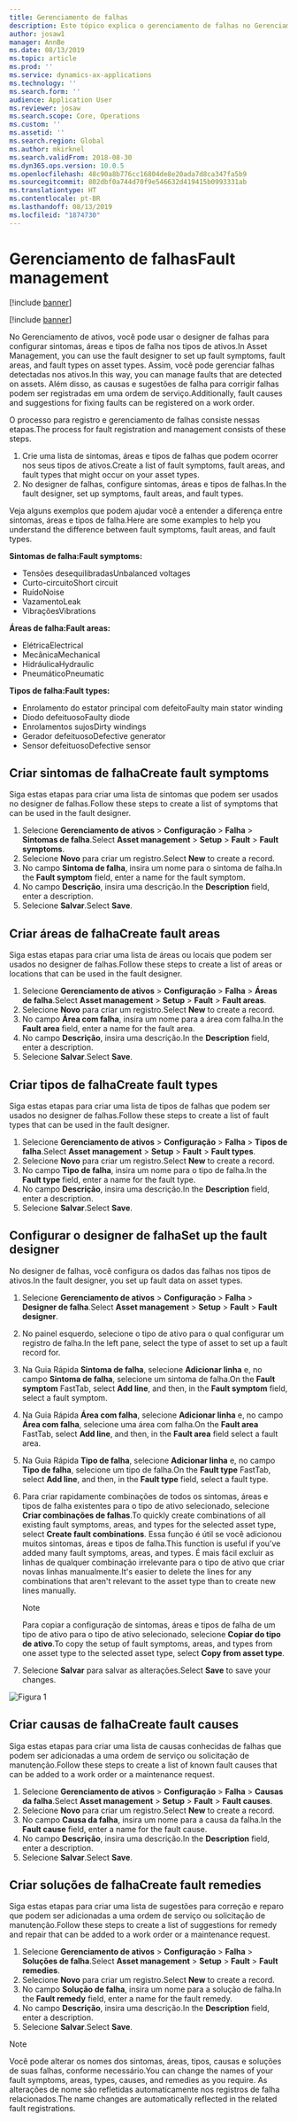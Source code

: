 ```yaml
---
title: Gerenciamento de falhas
description: Este tópico explica o gerenciamento de falhas no Gerenciamento de Ativos.
author: josaw1
manager: AnnBe
ms.date: 08/13/2019
ms.topic: article
ms.prod: ''
ms.service: dynamics-ax-applications
ms.technology: ''
ms.search.form: ''
audience: Application User
ms.reviewer: josaw
ms.search.scope: Core, Operations
ms.custom: ''
ms.assetid: ''
ms.search.region: Global
ms.author: mkirknel
ms.search.validFrom: 2018-08-30
ms.dyn365.ops.version: 10.0.5
ms.openlocfilehash: 48c90a8b776cc16804de8e20ada7d8ca347fa5b9
ms.sourcegitcommit: 802dbf0a744d70f9e546632d419415b0993331ab
ms.translationtype: HT
ms.contentlocale: pt-BR
ms.lasthandoff: 08/13/2019
ms.locfileid: "1874730"
---
```

# <a name="fault-management"></a><span data-ttu-id="fc832-103">Gerenciamento de falhas</span><span class="sxs-lookup"><span data-stu-id="fc832-103">Fault management</span></span>

[!include [banner](../../includes/banner.md)]

[!include [banner](../../includes/preview-banner.md)]

<span data-ttu-id="fc832-104">No Gerenciamento de ativos, você pode usar o designer de falhas para configurar sintomas, áreas e tipos de falha nos tipos de ativos.</span><span class="sxs-lookup"><span data-stu-id="fc832-104">In Asset Management, you can use the fault designer to set up fault symptoms, fault areas, and fault types on asset types.</span></span> <span data-ttu-id="fc832-105">Assim, você pode gerenciar falhas detectadas nos ativos.</span><span class="sxs-lookup"><span data-stu-id="fc832-105">In this way, you can manage faults that are detected on assets.</span></span> <span data-ttu-id="fc832-106">Além disso, as causas e sugestões de falha para corrigir falhas podem ser registradas em uma ordem de serviço.</span><span class="sxs-lookup"><span data-stu-id="fc832-106">Additionally, fault causes and suggestions for fixing faults can be registered on a work order.</span></span>

<span data-ttu-id="fc832-107">O processo para registro e gerenciamento de falhas consiste nessas etapas.</span><span class="sxs-lookup"><span data-stu-id="fc832-107">The process for fault registration and management consists of these steps.</span></span>

1. <span data-ttu-id="fc832-108">Crie uma lista de sintomas, áreas e tipos de falhas que podem ocorrer nos seus tipos de ativos.</span><span class="sxs-lookup"><span data-stu-id="fc832-108">Create a list of fault symptoms, fault areas, and fault types that might occur on your asset types.</span></span>
2. <span data-ttu-id="fc832-109">No designer de falhas, configure sintomas, áreas e tipos de falhas.</span><span class="sxs-lookup"><span data-stu-id="fc832-109">In the fault designer, set up symptoms, fault areas, and fault types.</span></span>

<span data-ttu-id="fc832-110">Veja alguns exemplos que podem ajudar você a entender a diferença entre sintomas, áreas e tipos de falha.</span><span class="sxs-lookup"><span data-stu-id="fc832-110">Here are some examples to help you understand the difference between fault symptoms, fault areas, and fault types.</span></span>

<span data-ttu-id="fc832-111">**Sintomas de falha:**</span><span class="sxs-lookup"><span data-stu-id="fc832-111">**Fault symptoms:**</span></span>

- <span data-ttu-id="fc832-112">Tensões desequilibradas</span><span class="sxs-lookup"><span data-stu-id="fc832-112">Unbalanced voltages</span></span>
- <span data-ttu-id="fc832-113">Curto-circuito</span><span class="sxs-lookup"><span data-stu-id="fc832-113">Short circuit</span></span>
- <span data-ttu-id="fc832-114">Ruído</span><span class="sxs-lookup"><span data-stu-id="fc832-114">Noise</span></span>
- <span data-ttu-id="fc832-115">Vazamento</span><span class="sxs-lookup"><span data-stu-id="fc832-115">Leak</span></span>
- <span data-ttu-id="fc832-116">Vibrações</span><span class="sxs-lookup"><span data-stu-id="fc832-116">Vibrations</span></span>

<span data-ttu-id="fc832-117">**Áreas de falha:**</span><span class="sxs-lookup"><span data-stu-id="fc832-117">**Fault areas:**</span></span>

- <span data-ttu-id="fc832-118">Elétrica</span><span class="sxs-lookup"><span data-stu-id="fc832-118">Electrical</span></span>
- <span data-ttu-id="fc832-119">Mecânica</span><span class="sxs-lookup"><span data-stu-id="fc832-119">Mechanical</span></span>
- <span data-ttu-id="fc832-120">Hidráulica</span><span class="sxs-lookup"><span data-stu-id="fc832-120">Hydraulic</span></span>
- <span data-ttu-id="fc832-121">Pneumático</span><span class="sxs-lookup"><span data-stu-id="fc832-121">Pneumatic</span></span>

<span data-ttu-id="fc832-122">**Tipos de falha:**</span><span class="sxs-lookup"><span data-stu-id="fc832-122">**Fault types:**</span></span>

- <span data-ttu-id="fc832-123">Enrolamento do estator principal com defeito</span><span class="sxs-lookup"><span data-stu-id="fc832-123">Faulty main stator winding</span></span>
- <span data-ttu-id="fc832-124">Diodo defeituoso</span><span class="sxs-lookup"><span data-stu-id="fc832-124">Faulty diode</span></span>
- <span data-ttu-id="fc832-125">Enrolamentos sujos</span><span class="sxs-lookup"><span data-stu-id="fc832-125">Dirty windings</span></span>
- <span data-ttu-id="fc832-126">Gerador defeituoso</span><span class="sxs-lookup"><span data-stu-id="fc832-126">Defective generator</span></span>
- <span data-ttu-id="fc832-127">Sensor defeituoso</span><span class="sxs-lookup"><span data-stu-id="fc832-127">Defective sensor</span></span>

## <a name="create-fault-symptoms"></a><span data-ttu-id="fc832-128">Criar sintomas de falha</span><span class="sxs-lookup"><span data-stu-id="fc832-128">Create fault symptoms</span></span>

<span data-ttu-id="fc832-129">Siga estas etapas para criar uma lista de sintomas que podem ser usados no designer de falhas.</span><span class="sxs-lookup"><span data-stu-id="fc832-129">Follow these steps to create a list of symptoms that can be used in the fault designer.</span></span>

1. <span data-ttu-id="fc832-130">Selecione **Gerenciamento de ativos** \> **Configuração** \> **Falha** \> **Sintomas de falha**.</span><span class="sxs-lookup"><span data-stu-id="fc832-130">Select **Asset management** \> **Setup** \> **Fault** \> **Fault symptoms**.</span></span>
2. <span data-ttu-id="fc832-131">Selecione **Novo** para criar um registro.</span><span class="sxs-lookup"><span data-stu-id="fc832-131">Select **New** to create a record.</span></span>
3. <span data-ttu-id="fc832-132">No campo **Sintoma de falha**, insira um nome para o sintoma de falha.</span><span class="sxs-lookup"><span data-stu-id="fc832-132">In the **Fault symptom** field, enter a name for the fault symptom.</span></span>
4. <span data-ttu-id="fc832-133">No campo **Descrição**, insira uma descrição.</span><span class="sxs-lookup"><span data-stu-id="fc832-133">In the **Description** field, enter a description.</span></span>
5. <span data-ttu-id="fc832-134">Selecione **Salvar**.</span><span class="sxs-lookup"><span data-stu-id="fc832-134">Select **Save**.</span></span>

## <a name="create-fault-areas"></a><span data-ttu-id="fc832-135">Criar áreas de falha</span><span class="sxs-lookup"><span data-stu-id="fc832-135">Create fault areas</span></span>

<span data-ttu-id="fc832-136">Siga estas etapas para criar uma lista de áreas ou locais que podem ser usados no designer de falhas.</span><span class="sxs-lookup"><span data-stu-id="fc832-136">Follow these steps to create a list of areas or locations that can be used in the fault designer.</span></span>

1. <span data-ttu-id="fc832-137">Selecione **Gerenciamento de ativos** \> **Configuração** \> **Falha** \> **Áreas de falha**.</span><span class="sxs-lookup"><span data-stu-id="fc832-137">Select **Asset management** \> **Setup** \> **Fault** \> **Fault areas**.</span></span>
2. <span data-ttu-id="fc832-138">Selecione **Novo** para criar um registro.</span><span class="sxs-lookup"><span data-stu-id="fc832-138">Select **New** to create a record.</span></span>
3. <span data-ttu-id="fc832-139">No campo **Área com falha**, insira um nome para a área com falha.</span><span class="sxs-lookup"><span data-stu-id="fc832-139">In the **Fault area** field, enter a name for the fault area.</span></span>
4. <span data-ttu-id="fc832-140">No campo **Descrição**, insira uma descrição.</span><span class="sxs-lookup"><span data-stu-id="fc832-140">In the **Description** field, enter a description.</span></span>
5. <span data-ttu-id="fc832-141">Selecione **Salvar**.</span><span class="sxs-lookup"><span data-stu-id="fc832-141">Select **Save**.</span></span>

## <a name="create-fault-types"></a><span data-ttu-id="fc832-142">Criar tipos de falha</span><span class="sxs-lookup"><span data-stu-id="fc832-142">Create fault types</span></span>

<span data-ttu-id="fc832-143">Siga estas etapas para criar uma lista de tipos de falhas que podem ser usados no designer de falhas.</span><span class="sxs-lookup"><span data-stu-id="fc832-143">Follow these steps to create a list of fault types that can be used in the fault designer.</span></span>

1. <span data-ttu-id="fc832-144">Selecione **Gerenciamento de ativos** \> **Configuração** \> **Falha** \> **Tipos de falha**.</span><span class="sxs-lookup"><span data-stu-id="fc832-144">Select **Asset management** \> **Setup** \> **Fault** \> **Fault types**.</span></span>
2. <span data-ttu-id="fc832-145">Selecione **Novo** para criar um registro.</span><span class="sxs-lookup"><span data-stu-id="fc832-145">Select **New** to create a record.</span></span>
3. <span data-ttu-id="fc832-146">No campo **Tipo de falha**, insira um nome para o tipo de falha.</span><span class="sxs-lookup"><span data-stu-id="fc832-146">In the **Fault type** field, enter a name for the fault type.</span></span>
4. <span data-ttu-id="fc832-147">No campo **Descrição**, insira uma descrição.</span><span class="sxs-lookup"><span data-stu-id="fc832-147">In the **Description** field, enter a description.</span></span>
5. <span data-ttu-id="fc832-148">Selecione **Salvar**.</span><span class="sxs-lookup"><span data-stu-id="fc832-148">Select **Save**.</span></span>

## <a name="set-up-the-fault-designer"></a><span data-ttu-id="fc832-149">Configurar o designer de falha</span><span class="sxs-lookup"><span data-stu-id="fc832-149">Set up the fault designer</span></span>

<span data-ttu-id="fc832-150">No designer de falhas, você configura os dados das falhas nos tipos de ativos.</span><span class="sxs-lookup"><span data-stu-id="fc832-150">In the fault designer, you set up fault data on asset types.</span></span>

1. <span data-ttu-id="fc832-151">Selecione **Gerenciamento de ativos** \> **Configuração** \> **Falha** \> **Designer de falha**.</span><span class="sxs-lookup"><span data-stu-id="fc832-151">Select **Asset management** \> **Setup** \> **Fault** \> **Fault designer**.</span></span>
2. <span data-ttu-id="fc832-152">No painel esquerdo, selecione o tipo de ativo para o qual configurar um registro de falha.</span><span class="sxs-lookup"><span data-stu-id="fc832-152">In the left pane, select the type of asset to set up a fault record for.</span></span>
3. <span data-ttu-id="fc832-153">Na Guia Rápida **Sintoma de falha**, selecione **Adicionar linha** e, no campo **Sintoma de falha**, selecione um sintoma de falha.</span><span class="sxs-lookup"><span data-stu-id="fc832-153">On the **Fault symptom** FastTab, select **Add line**, and then, in the **Fault symptom** field, select a fault symptom.</span></span>
4. <span data-ttu-id="fc832-154">Na Guia Rápida **Área com falha**, selecione **Adicionar linha** e, no campo **Área com falha**, selecione uma área com falha.</span><span class="sxs-lookup"><span data-stu-id="fc832-154">On the **Fault area** FastTab, select **Add line**, and then, in the **Fault area** field select a fault area.</span></span>
5. <span data-ttu-id="fc832-155">Na Guia Rápida **Tipo de falha**, selecione **Adicionar linha** e, no campo **Tipo de falha**, selecione um tipo de falha.</span><span class="sxs-lookup"><span data-stu-id="fc832-155">On the **Fault type** FastTab, select **Add line**, and then, in the **Fault type** field, select a fault type.</span></span>
6. <span data-ttu-id="fc832-156">Para criar rapidamente combinações de todos os sintomas, áreas e tipos de falha existentes para o tipo de ativo selecionado, selecione **Criar combinações de falhas**.</span><span class="sxs-lookup"><span data-stu-id="fc832-156">To quickly create combinations of all existing fault symptoms, areas, and types for the selected asset type, select **Create fault combinations**.</span></span> <span data-ttu-id="fc832-157">Essa função é útil se você adicionou muitos sintomas, áreas e tipos de falha.</span><span class="sxs-lookup"><span data-stu-id="fc832-157">This function is useful if you've added many fault symptoms, areas, and types.</span></span> <span data-ttu-id="fc832-158">É mais fácil excluir as linhas de qualquer combinação irrelevante para o tipo de ativo que criar novas linhas manualmente.</span><span class="sxs-lookup"><span data-stu-id="fc832-158">It's easier to delete the lines for any combinations that aren't relevant to the asset type than to create new lines manually.</span></span>

    > [!NOTE]
    > <span data-ttu-id="fc832-159">Para copiar a configuração de sintomas, áreas e tipos de falha de um tipo de ativo para o tipo de ativo selecionado, selecione **Copiar do tipo de ativo**.</span><span class="sxs-lookup"><span data-stu-id="fc832-159">To copy the setup of fault symptoms, areas, and types from one asset type to the selected asset type, select **Copy from asset type**.</span></span>

7. <span data-ttu-id="fc832-160">Selecione **Salvar** para salvar as alterações.</span><span class="sxs-lookup"><span data-stu-id="fc832-160">Select **Save** to save your changes.</span></span>

![Figura 1](media/21-setup-for-work-orders.png)

## <a name="create-fault-causes"></a><span data-ttu-id="fc832-162">Criar causas de falha</span><span class="sxs-lookup"><span data-stu-id="fc832-162">Create fault causes</span></span>

<span data-ttu-id="fc832-163">Siga estas etapas para criar uma lista de causas conhecidas de falhas que podem ser adicionadas a uma ordem de serviço ou solicitação de manutenção.</span><span class="sxs-lookup"><span data-stu-id="fc832-163">Follow these steps to create a list of known fault causes that can be added to a work order or a maintenance request.</span></span>

1. <span data-ttu-id="fc832-164">Selecione **Gerenciamento de ativos** \> **Configuração** \> **Falha** \> **Causas da falha**.</span><span class="sxs-lookup"><span data-stu-id="fc832-164">Select **Asset management** \> **Setup** \> **Fault** \> **Fault causes**.</span></span>
2. <span data-ttu-id="fc832-165">Selecione **Novo** para criar um registro.</span><span class="sxs-lookup"><span data-stu-id="fc832-165">Select **New** to create a record.</span></span>
3. <span data-ttu-id="fc832-166">No campo **Causa da falha**, insira um nome para a causa da falha.</span><span class="sxs-lookup"><span data-stu-id="fc832-166">In the **Fault cause** field, enter a name for the fault cause.</span></span>
4. <span data-ttu-id="fc832-167">No campo **Descrição**, insira uma descrição.</span><span class="sxs-lookup"><span data-stu-id="fc832-167">In the **Description** field, enter a description.</span></span>
5. <span data-ttu-id="fc832-168">Selecione **Salvar**.</span><span class="sxs-lookup"><span data-stu-id="fc832-168">Select **Save**.</span></span>

## <a name="create-fault-remedies"></a><span data-ttu-id="fc832-169">Criar soluções de falha</span><span class="sxs-lookup"><span data-stu-id="fc832-169">Create fault remedies</span></span>

<span data-ttu-id="fc832-170">Siga estas etapas para criar uma lista de sugestões para correção e reparo que podem ser adicionadas a uma ordem de serviço ou solicitação de manutenção.</span><span class="sxs-lookup"><span data-stu-id="fc832-170">Follow these steps to create a list of suggestions for remedy and repair that can be added to a work order or a maintenance request.</span></span>

1. <span data-ttu-id="fc832-171">Selecione **Gerenciamento de ativos** \> **Configuração** \> **Falha** \> **Soluções de falha**.</span><span class="sxs-lookup"><span data-stu-id="fc832-171">Select **Asset management** \> **Setup** \> **Fault** \> **Fault remedies**.</span></span>
2. <span data-ttu-id="fc832-172">Selecione **Novo** para criar um registro.</span><span class="sxs-lookup"><span data-stu-id="fc832-172">Select **New** to create a record.</span></span>
3. <span data-ttu-id="fc832-173">No campo **Solução de falha**, insira um nome para a solução de falha.</span><span class="sxs-lookup"><span data-stu-id="fc832-173">In the **Fault remedy** field, enter a name for the fault remedy.</span></span>
4. <span data-ttu-id="fc832-174">No campo **Descrição**, insira uma descrição.</span><span class="sxs-lookup"><span data-stu-id="fc832-174">In the **Description** field, enter a description.</span></span>
5. <span data-ttu-id="fc832-175">Selecione **Salvar**.</span><span class="sxs-lookup"><span data-stu-id="fc832-175">Select **Save**.</span></span>

> [!NOTE]
> <span data-ttu-id="fc832-176">Você pode alterar os nomes dos sintomas, áreas, tipos, causas e soluções de suas falhas, conforme necessário.</span><span class="sxs-lookup"><span data-stu-id="fc832-176">You can change the names of your fault symptoms, areas, types, causes, and remedies as you require.</span></span> <span data-ttu-id="fc832-177">As alterações de nome são refletidas automaticamente nos registros de falha relacionados.</span><span class="sxs-lookup"><span data-stu-id="fc832-177">The name changes are automatically reflected in the related fault registrations.</span></span>
